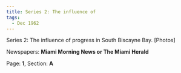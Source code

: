 ```yaml
---  
title: Series 2: The influence of  
tags:  
  - Dec 1962  
---  
```

  
Series 2: The influence of progress in South Biscayne Bay. [Photos]  
  
Newspapers: **Miami Morning News or The Miami Herald**  
  
Page: **1**, Section: **A** 
